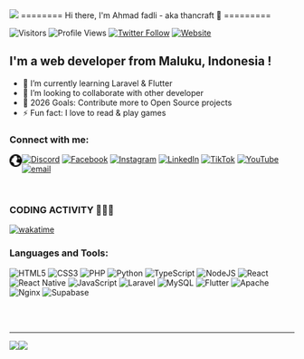 
<img src="https://user-images.githubusercontent.com/80609220/234669319-ef5bd36d-4d5c-43ef-895f-ea26f637ec2a.png">
======== Hi there, I'm Ahmad fadli - aka thancraft 👋 =========

![Visitors](https://visitor-badge.laobi.icu/badge?page_id=thancraft&color=blue)
![Profile Views](https://komarev.com/ghpvc/?username=thancraft)
[![Twitter Follow](https://img.shields.io/twitter/follow/ahmad_fadli5?color=blue&label=follow%20%40ahmad_fadli5&logo=twitter&style=flat-square)][twitter]
[![Website](https://img.shields.io/website?color=blue&label=ahmadfadli.vercel.app&style=flat-square&up_message=Online&url=https%3A%2F%2Fahmadfadli.vercel.app)][website]


## I'm a web developer from Maluku, Indonesia !

- 🌱 I’m currently learning Laravel & Flutter
- 👯 I’m looking to collaborate with other developer
- 🥅 2026 Goals: Contribute more to Open Source projects
- ⚡ Fun fact: I love to read & play games

### Connect with me:

[<img align="left" alt="https://ahmadfadli.vercel.app/" width="22px" src="https://raw.githubusercontent.com/iconic/open-iconic/master/svg/globe.svg" />][website]
[![Discord](https://img.shields.io/badge/Discord-%237289DA.svg?logo=discord&logoColor=white)](https://discord.gg/v71vg28) 
[![Facebook](https://img.shields.io/badge/Facebook-%231877F2.svg?logo=Facebook&logoColor=white)](https://facebook.com/b2352b5) 
[![Instagram](https://img.shields.io/badge/Instagram-%23E4405F.svg?logo=Instagram&logoColor=white)](https://instagram.com/v918726t198) 
[![LinkedIn](https://img.shields.io/badge/LinkedIn-%230077B5.svg?logo=linkedin&logoColor=white)](https://linkedin.com/in/5b2523n) 
[![TikTok](https://img.shields.io/badge/TikTok-%23000000.svg?logo=TikTok&logoColor=white)](https://tiktok.com/@2v5211515)
[![YouTube](https://img.shields.io/badge/YouTube-%23FF0000.svg?logo=YouTube&logoColor=white)](https://youtube.com/@v214215) 
[![email](https://img.shields.io/badge/Email-D14836?logo=gmail&logoColor=white)](mailto:thancraft313@gmail.com) 

<br />

### CODING ACTIVITY 👨🏻‍💻
  [![wakatime](https://wakatime.com/badge/user/19780356-e4fa-4677-9a7e-e830a2d98a65.svg)](https://wakatime.com/@19780356-e4fa-4677-9a7e-e830a2d98a65)

### Languages and Tools:

![HTML5](https://img.shields.io/badge/html5-%23E34F26.svg?style=for-the-badge&logo=html5&logoColor=white) 
![CSS3](https://img.shields.io/badge/css3-%231572B6.svg?style=for-the-badge&logo=css3&logoColor=white) 
![PHP](https://img.shields.io/badge/php-%23777BB4.svg?style=for-the-badge&logo=php&logoColor=white) 
![Python](https://img.shields.io/badge/python-3670A0?style=for-the-badge&logo=python&logoColor=ffdd54) 
![TypeScript](https://img.shields.io/badge/typescript-%23007ACC.svg?style=for-the-badge&logo=typescript&logoColor=white) 
![NodeJS](https://img.shields.io/badge/node.js-6DA55F?style=for-the-badge&logo=node.js&logoColor=white) 
![React](https://img.shields.io/badge/react-%2320232a.svg?style=for-the-badge&logo=react&logoColor=%2361DAFB) 
![React Native](https://img.shields.io/badge/react_native-%2320232a.svg?style=for-the-badge&logo=react&logoColor=%2361DAFB) 
![JavaScript](https://img.shields.io/badge/javascript-%23323330.svg?style=for-the-badge&logo=javascript&logoColor=%23F7DF1E) 
![Laravel](https://img.shields.io/badge/laravel-%23FF2D20.svg?style=for-the-badge&logo=laravel&logoColor=white) 
![MySQL](https://img.shields.io/badge/mysql-4479A1.svg?style=for-the-badge&logo=mysql&logoColor=white) 
![Flutter](https://img.shields.io/badge/Flutter-%2302569B.svg?style=for-the-badge&logo=Flutter&logoColor=white) 
![Apache](https://img.shields.io/badge/apache-%23D42029.svg?style=for-the-badge&logo=apache&logoColor=white) 
![Nginx](https://img.shields.io/badge/nginx-%23009639.svg?style=for-the-badge&logo=nginx&logoColor=white) 
![Supabase](https://img.shields.io/badge/Supabase-3ECF8E?style=for-the-badge&logo=supabase&logoColor=white)

<br /> <br/>

---

<div>
  <img height="170" align="left" src="https://github-readme-stats.vercel.app/api?username=thancraft&count_private=true&include_all_commits=true" />
  <img src="https://github-readme-stats.vercel.app/api/top-langs/?username=thancraft&layout=compact" />
</div>

[website]: https://ahmadfadli.vercel.app/
[twitter]: https://twitter.com/ahmad_fadli5/
[instagram]: https://instagram.com/id_ahmadfadli5/
[linkedin]: https://www.linkedin.com/in/ahmad-fadli5/
